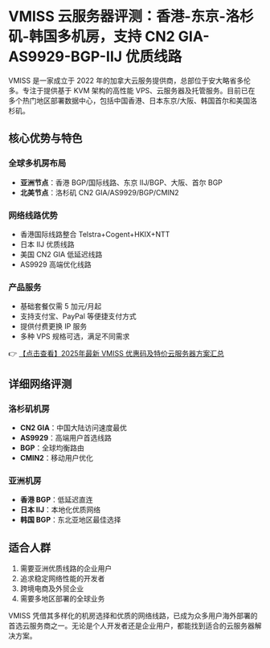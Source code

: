# VMISS 云服务器评测：香港-东京-洛杉矶-韩国多机房，支持 CN2 GIA-AS9929-BGP-IIJ 优质线路

VMISS 是一家成立于 2022 年的加拿大云服务提供商，总部位于安大略省多伦多。专注于提供基于 KVM 架构的高性能 VPS、云服务器及托管服务。目前已在多个热门地区部署数据中心，包括中国香港、日本东京/大阪、韩国首尔和美国洛杉矶。

## 核心优势与特色

### 全球多机房布局
- **亚洲节点**：香港 BGP/国际线路、东京 IIJ/BGP、大阪、首尔 BGP
- **北美节点**：洛杉矶 CN2 GIA/AS9929/BGP/CMIN2

### 网络线路优势
- 香港国际线路整合 Telstra+Cogent+HKIX+NTT
- 日本 IIJ 优质线路
- 美国 CN2 GIA 低延迟线路
- AS9929 高端优化线路

### 产品服务
- 基础套餐仅需 5 加元/月起
- 支持支付宝、PayPal 等便捷支付方式
- 提供付费更换 IP 服务
- 多种 VPS 规格可选，满足不同需求

👉 [【点击查看】2025年最新 VMISS 优惠码及特价云服务器方案汇总](https://bit.ly/Vmiss)

## 详细网络评测

### 洛杉矶机房
- **CN2 GIA**：中国大陆访问速度最优
- **AS9929**：高端用户首选线路
- **BGP**：全球均衡路由
- **CMIN2**：移动用户优化

### 亚洲机房
- **香港 BGP**：低延迟直连
- **日本 IIJ**：本地化优质网络
- **韩国 BGP**：东北亚地区最佳选择

## 适合人群
1. 需要亚洲优质线路的企业用户
2. 追求稳定网络性能的开发者
3. 跨境电商及外贸企业
4. 需要多地区部署的全球业务

VMISS 凭借其多样化的机房选择和优质的网络线路，已成为众多用户海外部署的首选云服务商之一。无论是个人开发者还是企业用户，都能找到适合的云服务器解决方案。